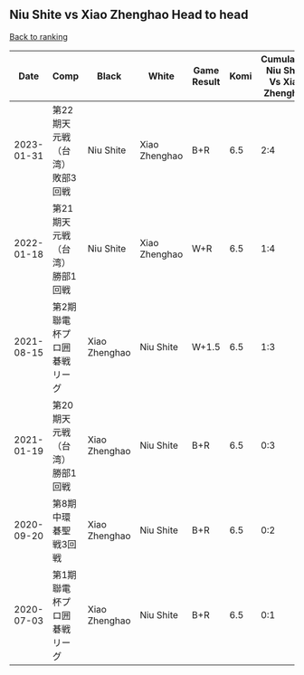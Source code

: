 ## Niu Shite vs Xiao Zhenghao Head to head

[Back to ranking](../../index.md)




| **Date** | **Comp** | **Black** | **White** | **Game Result** | **Komi** | **Cumulative Niu Shite Vs Xiao Zhenghao** | **Niu Shite Streak** | **Xiao Zhenghao Streak** | 
| --- | --- | --- | --- | --- | --- | --- | --- | --- |
| 2023-01-31 | 第22期天元戦（台湾）敗部3回戦 | Niu Shite | Xiao Zhenghao | B+R | 6.5 | 2:4 | 1 | 0 | 
| 2022-01-18 | 第21期天元戦（台湾）勝部1回戦 | Niu Shite | Xiao Zhenghao | W+R | 6.5 | 1:4 | 0 | 1 | 
| 2021-08-15 | 第2期聯電杯プロ囲碁戦リーグ | Xiao Zhenghao | Niu Shite | W+1.5 | 6.5 | 1:3 | 1 | 0 | 
| 2021-01-19 | 第20期天元戦（台湾）勝部1回戦 | Xiao Zhenghao | Niu Shite | B+R | 6.5 | 0:3 | 0 | 3 | 
| 2020-09-20 | 第8期中環碁聖戦3回戦 | Xiao Zhenghao | Niu Shite | B+R | 6.5 | 0:2 | 0 | 2 | 
| 2020-07-03 | 第1期聯電杯プロ囲碁戦リーグ | Xiao Zhenghao | Niu Shite | B+R | 6.5 | 0:1 | 0 | 1 |




